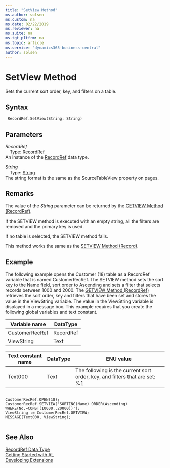 ```yaml
---
title: "SetView Method"
ms.author: solsen
ms.custom: na
ms.date: 02/22/2019
ms.reviewer: na
ms.suite: na
ms.tgt_pltfrm: na
ms.topic: article
ms.service: "dynamics365-business-central"
author: solsen
---
```

[//]: # (START>DO_NOT_EDIT)
[//]: # (IMPORTANT:Do not edit any of the content between here and the END>DO_NOT_EDIT.)
[//]: # (Any modifications should be made in the .xml files in the ModernDev repo.)
# SetView Method
Sets the current sort order, key, and filters on a table.


## Syntax
```
 RecordRef.SetView(String: String)
```
## Parameters
*RecordRef*  
&emsp;Type: [RecordRef](recordref-data-type.md)  
An instance of the [RecordRef](recordref-data-type.md) data type.  

*String*  
&emsp;Type: [String](../string/string-data-type.md)  
The string format is the same as the SourceTableView property on pages.  



[//]: # (IMPORTANT: END>DO_NOT_EDIT)

## Remarks  
 The value of the *String* parameter can be returned by the [GETVIEW Method \(RecordRef\)](../../methods/devenv-getview-method-recordref.md).  
  
 If the SETVIEW method is executed with an empty string, all the filters are removed and the primary key is used.  
  
 If no table is selected, the SETVIEW method fails.  
  
 This method works the same as the [SETVIEW Method \(Record\)](../../methods/devenv-setview-method-record.md).  
  
## Example  
 The following example opens the Customer \(18\) table as a RecordRef variable that is named CustomerRecRef. The SETVIEW method sets the sort key to the Name field, sort order to Ascending and sets a filter that selects records between 1000 and 2000. The [GETVIEW Method \(RecordRef\)](../../methods/devenv-getview-method-recordref.md) retrieves the sort order, key and filters that have been set and stores the value in the ViewString variable. The value in the ViewString variable is displayed in a message box. This example requires that you create the following global variables and text constant.  
  
|Variable name|DataType|  
|-------------------|--------------|  
|CustomerRecRef|RecordRef|  
|ViewString|Text|  
  
|Text constant name|DataType|ENU value|  
|------------------------|--------------|---------------|  
|Text000|Text|The following is the current sort order, key, and filters that are set: %1|  
  
```  
  
CustomerRecRef.OPEN(18);  
CustomerRecRef.SETVIEW('SORTING(Name) ORDER(Ascending) WHERE(No.=CONST(10000..20000))');  
ViewString := CustomerRecRef.GETVIEW;  
MESSAGE(Text000, ViewString);  
  
```  

## See Also
[RecordRef Data Type](recordref-data-type.md)  
[Getting Started with AL](../../devenv-get-started.md)  
[Developing Extensions](../../devenv-dev-overview.md)